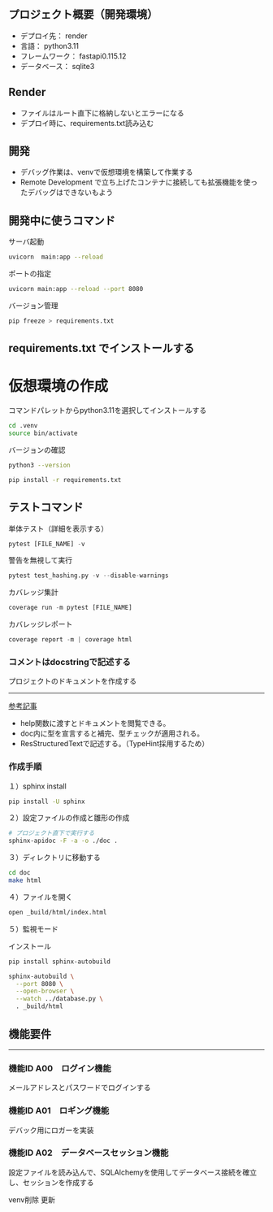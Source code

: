 ## プロジェクト概要（開発環境）

- デプロイ先： render
- 言語： python3.11
- フレームワーク： fastapi0.115.12
- データベース： sqlite3


## Render

- ファイルはルート直下に格納しないとエラーになる
- デプロイ時に、requirements.txt読み込む


## 開発
- デバッグ作業は、venvで仮想環境を構築して作業する
- Remote Development で立ち上げたコンテナに接続しても拡張機能を使ったデバッグはできないもよう


## 開発中に使うコマンド

サーバ起動
```bash
uvicorn  main:app --reload
```
ポートの指定
```bash
uvicorn main:app --reload --port 8080
```

バージョン管理
```bash
pip freeze > requirements.txt
```

## requirements.txt でインストールする

# 仮想環境の作成

コマンドパレットからpython3.11を選択してインストールする

```bash
cd .venv
source bin/activate
```

バージョンの確認
```bash
python3 --version
```

```bash
pip install -r requirements.txt
```

## テストコマンド

単体テスト（詳細を表示する）
```python
pytest [FILE_NAME] -v
```

警告を無視して実行
```python
pytest test_hashing.py -v --disable-warnings
```

カバレッジ集計
```python
coverage run -m pytest [FILE_NAME]
```

カバレッジレポート
```python
coverage report -m | coverage html
```


### コメントはdocstringで記述する
プロジェクトのドキュメントを作成する

---

[参考記事](https://techplay.jp/column/1842)

- help関数に渡すとドキュメントを閲覧できる。
- doc内に型を宣言すると補完、型チェックが適用される。
- ResStructuredTextで記述する。（TypeHint採用するため）

### 作成手順

１）sphinx install
```bash
pip install -U sphinx
```

２）設定ファイルの作成と雛形の作成
```bash
# プロジェクト直下で実行する
sphinx-apidoc -F -a -o ./doc .
```

３）ディレクトリに移動する
```bash
cd doc
make html
```

４）ファイルを開く
```bash
open _build/html/index.html
```

５）監視モード

インストール
```bash
pip install sphinx-autobuild
```

```bash
sphinx-autobuild \
  --port 8080 \
  --open-browser \
  --watch ../database.py \
  . _build/html
```


## 機能要件

---

### 機能ID A00　ログイン機能
メールアドレスとパスワードでログインする

### 機能ID A01　ロギング機能
デバック用にロガーを実装

### 機能ID A02　データベースセッション機能
設定ファイルを読み込んで、SQLAlchemyを使用してデータベース接続を確立し、セッションを作成する

venv削除
更新